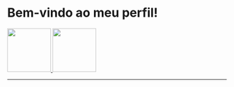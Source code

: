 <!--
<style>
  .col2 {
    columns: 2 200px;         /* number of columns and width in pixels*/
    -webkit-columns: 2 200px; /* chrome, safari */
    -moz-columns: 2 200px;    /* firefox */
  }
  .col3 {
    columns: 3 100px;
    -webkit-columns: 3 100px;
    -moz-columns: 3 100px;
  }
</style>
-->
# Bem-vindo ao meu perfil!
<!--
Hi there, I'm Natanael Soares
<div class="col2">
Algum texto
<img align="center" alt="bay-yoda" src="https://github.com/Natanaelsl/Natanaelsl/blob/main/baby-yoda-sticker-4_200x200.gif">
</div>
-->
 

<!--
<div class="container">
    <div class="row">
        <div class="col-6">
            Olá eu sou natanael
        </div>
        <div class="col-6">
            <img align="center" alt="bay-yoda"
            src="https://github.com/Natanaelsl/Natanaelsl/blob/main/baby-yoda-sticker-4_200x200.gif">
        </div>
     </div>
</div>


<div style="width: 0%; float:left">
 <p>
  algum texto
 </p>
</div>
<div style="width: 50%; float:right">
 <img align="center" alt="bay-yoda"
 src="https://github.com/Natanaelsl/Natanaelsl/blob/main/baby-yoda-sticker-4_200x200.gif">
</div>
-->

<div class="skills">
  <a
     href="https://github.com/Natanaelsl">
     <img height="100em" src="https://github-readme-stats.vercel.app/api?username=Natanaelsl&show_icons=true&theme=default&include_all_commits=true&count_private=true"/>
  </a>
  <a
     href="https://github.com/Natanaelsl">
     <img height="100em" src="https://github-readme-stats.vercel.app/api/top-langs/?username=Natanaelsl&layout=compact&langs_count=7&theme=default"/>
  </a>
</div>

---
